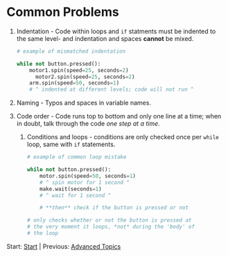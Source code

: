 # Common Problems

1. Indentation - Code within loops and `if` statments must be indented to the
   same level- and indentation and spaces **cannot** be mixed.

   ```python
   # example of mismatched indentation

   while not button.pressed():
       motor1.spin(speed=25, seconds=2)
         motor2.spin(speed=25, seconds=2)
       arm.spin(speed=50, seconds=1)
       # ^ indented at different levels; code will not run ^
   ```

2. Naming - Typos and spaces in variable names.
3. Code order - Code runs top to bottom and only one line at a time; when in
   doubt, talk through the code *one step at a time*.
   1. Conditions and loops - conditions are only checked once per `while` loop,
      same with `if` statements.

      ```python
      # example of common loop mistake

      while not button.pressed():
          motor.spin(speed=50, seconds=1)
          # ^ spin motor for 1 second ^
          make.wait(seconds=1)
          # ^ wait for 1 second ^

          # **then** check if the button is pressed or not

      # only checks whether or not the button is pressed at
      # the very moment it loops, *not* during the 'body' of
      # the loop
      ```

Start: [Start](../readme.md)
| Previous: [Advanced Topics](./advanced.md)

